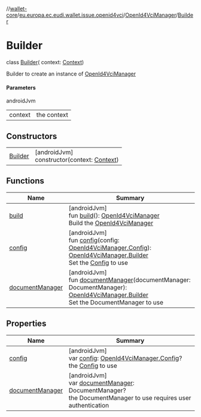 //[wallet-core](../../../../index.md)/[eu.europa.ec.eudi.wallet.issue.openid4vci](../../index.md)/[OpenId4VciManager](../index.md)/[Builder](index.md)

# Builder

class [Builder](index.md)(
context: [Context](https://developer.android.com/reference/kotlin/android/content/Context.html))

Builder to create an instance of [OpenId4VciManager](../index.md)

#### Parameters

androidJvm

|         |             |
|---------|-------------|
| context | the context |

## Constructors

|                        |                                                                                                                              |
|------------------------|------------------------------------------------------------------------------------------------------------------------------|
| [Builder](-builder.md) | [androidJvm]<br>constructor(context: [Context](https://developer.android.com/reference/kotlin/android/content/Context.html)) |

## Functions

| Name                                   | Summary                                                                                                                                                                                 |
|----------------------------------------|-----------------------------------------------------------------------------------------------------------------------------------------------------------------------------------------|
| [build](build.md)                      | [androidJvm]<br>fun [build](build.md)(): [OpenId4VciManager](../index.md)<br>Build the [OpenId4VciManager](../index.md)                                                                 |
| [config](config.md)                    | [androidJvm]<br>fun [config](config.md)(config: [OpenId4VciManager.Config](../-config/index.md)): [OpenId4VciManager.Builder](index.md)<br>Set the [Config](../-config/index.md) to use |
| [documentManager](document-manager.md) | [androidJvm]<br>fun [documentManager](document-manager.md)(documentManager: DocumentManager): [OpenId4VciManager.Builder](index.md)<br>Set the DocumentManager to use                   |

## Properties

| Name                                   | Summary                                                                                                                                 |
|----------------------------------------|-----------------------------------------------------------------------------------------------------------------------------------------|
| [config](config.md)                    | [androidJvm]<br>var [config](config.md): [OpenId4VciManager.Config](../-config/index.md)?<br>the [Config](../-config/index.md) to use   |
| [documentManager](document-manager.md) | [androidJvm]<br>var [documentManager](document-manager.md): DocumentManager?<br>the DocumentManager to use requires user authentication |
